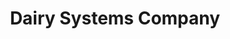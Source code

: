 ---
title: "Dairy Systems Company"
url: /hyde-park/dairy-systems-company/
shop: Landwirtschaftlich
---